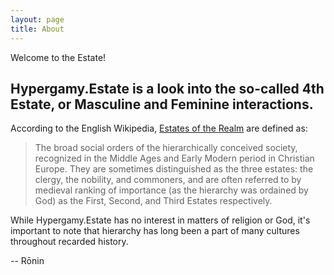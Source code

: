 ```yaml
---
layout: page
title: About
---
```



Welcome to the Estate!  

## Hypergamy.Estate is a look into the so-called 4th Estate, or Masculine and Feminine interactions. 

According to the English Wikipedia, [Estates of the Realm](http://en.wikipedia.org/wiki/Estates_of_the_realm) are defined as:  
> The broad social orders of the hierarchically conceived society, recognized in the Middle Ages and Early Modern period in Christian Europe. 
> They are sometimes distinguished as the three estates: the clergy, the nobility, and commoners, and are often referred to by medieval 
> ranking of importance (as the hierarchy was ordained by God) as the First, Second, and Third Estates respectively.  

While Hypergamy.Estate has no interest in matters of religion or God, it's important to note that hierarchy has long been a part of many cultures throughout recarded history.

-- Rōnin
